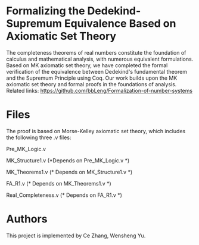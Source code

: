 # Formalizing the Dedekind-Supremum Equivalence Based on Axiomatic Set Theory
The completeness theorems of real numbers constitute the foundation of calculus and mathematical analysis, with numerous equivalent formulations. Based on MK axiomatic set theory, we have completed the formal verification of the equivalence between Dedekind's fundamental theorem and the Supremum Principle using Coq.
Our work builds upon the MK axiomatic set theory and formal proofs in the foundations of analysis. Related links:
https://github.com/bbLeng/Formalization-of-number-systems
# Files
The proof is based on Morse-Kelley axiomatic set theory, which includes the following three .v files:

Pre_MK_Logic.v  

MK_Structure1.v  (*Depends on Pre_MK_Logic.v *)

MK_Theorems1.v  (* Depends on MK_Structure1.v *)

FA_R1.v  (* Depends on MK_Theorems1.v *)

Real_Completeness.v  (* Depends on FA_R1.v *)
# Authors
This project is implemented by Ce Zhang, Wensheng Yu.
